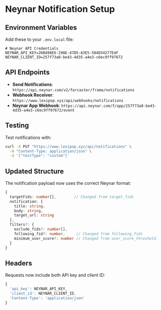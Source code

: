 # Neynar Notification Setup

## Environment Variables

Add these to your `.env.local` file:

```env
# Neynar API Credentials
NEYNAR_API_KEY=26B498E6-29AE-47D5-A3E5-584D34277E4F
NEYNAR_CLIENT_ID=257f73a8-be43-4d35-a4e3-c6ec9ff97672
```

## API Endpoints

- **Send Notifications**: `https://api.neynar.com/v2/farcaster/frame/notifications`
- **Webhook Receiver**: `https://www.lexipop.xyz/api/webhooks/notifications`
- **Neynar App Webhook**: `https://api.neynar.com/f/app/257f73a8-be43-4d35-a4e3-c6ec9ff97672/event`

## Testing

Test notifications with:

```bash
curl -X PUT "https://www.lexipop.xyz/api/notifications" \
  -H "Content-Type: application/json" \
  -d '{"testType": "custom"}'
```

## Updated Structure

The notification payload now uses the correct Neynar format:

```typescript
{
  targetFids: number[],        // Changed from target_fids
  notification: {
    title: string,
    body: string,
    target_url: string
  },
  filters?: {
    exclude_fids?: number[],
    following_fid?: number,     // Changed from following_fids
    minimum_user_score?: number // Changed from user_score_threshold
  }
}
```

## Headers

Requests now include both API key and client ID:

```typescript
{
  'api_key': NEYNAR_API_KEY,
  'client_id': NEYNAR_CLIENT_ID,
  'Content-Type': 'application/json'
}
```